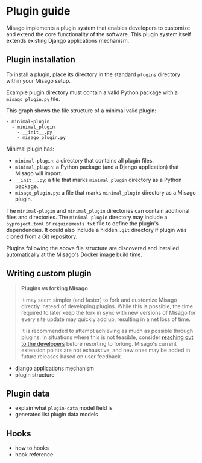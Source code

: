 # Plugin guide

Misago implements a plugin system that enables developers to customize and extend the core functionality of the software. This plugin system itself extends existing Django applications mechanism.


## Plugin installation

To install a plugin, place its directory in the standard `plugins` directory within your Misago setup.

Example plugin directory must contain a valid Python package with a `misago_plugin.py` file.

This graph shows the file structure of a minimal valid plugin:

```
- minimal-plugin
  - minimal_plugin
    - __init__.py
    - misago_plugin.py
```

Minimal plugin has:

- `minimal-plugin`: a directory that contains all plugin files.
- `minimal_plugin`: a Python package (and a Django application) that Misago will import.
- `__init__.py`: a file that marks `minimal_plugin` directory as a Python package.
- `misago_plugin.py`: a file that marks `minimal_plugin` directory as a Misago plugin.

The  `minimal-plugin` and `minimal_plugin` directories can contain additional files and directories. The `minimal-plugin` directory may include a `pyproject.toml` or `requirements.txt` file to define the plugin's dependencies. It could also include a hidden `.git` directory if plugin was cloned from a Git repository.

Plugins following the above file structure are discovered and installed automatically at the Misago's Docker image build time.


## Writing custom plugin

> **Plugins vs forking Misago**
>
> It may seem simpler (and faster) to fork and customize Misago directly instead of developing plugins. While this is possible, the time required to later keep the fork in sync with new versions of Misago for every site update may quickly add up, resulting in a net loss of time.
>
> It is recommended to attempt achieving as much as possible through plugins. In situations where this is not feasible, consider [reaching out to the developers](https://misago-project.org/c/development/31/) before resorting to forking. Misago's current extension points are not exhaustive, and new ones may be added in future releases based on user feedback.

- django applications mechanism
- plugin structure


## Plugin data

- explain what `plugin-data` model field is
- generated list plugin data models


## Hooks

- how to hooks
- hook reference
